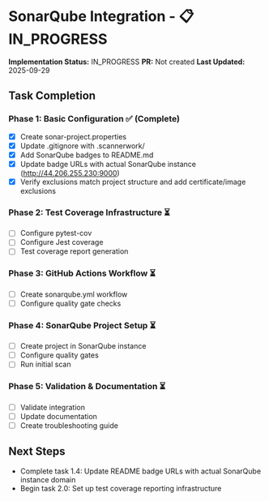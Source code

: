 # SonarQube Integration - 📋 IN_PROGRESS

**Implementation Status:** IN_PROGRESS
**PR:** Not created
**Last Updated:** 2025-09-29

## Task Completion

### Phase 1: Basic Configuration ✅ (Complete)
- [x] Create sonar-project.properties
- [x] Update .gitignore with .scannerwork/
- [x] Add SonarQube badges to README.md
- [x] Update badge URLs with actual SonarQube instance (http://44.206.255.230:9000)
- [x] Verify exclusions match project structure and add certificate/image exclusions

### Phase 2: Test Coverage Infrastructure ⏳
- [ ] Configure pytest-cov
- [ ] Configure Jest coverage
- [ ] Test coverage report generation

### Phase 3: GitHub Actions Workflow ⏳
- [ ] Create sonarqube.yml workflow
- [ ] Configure quality gate checks

### Phase 4: SonarQube Project Setup ⏳
- [ ] Create project in SonarQube instance
- [ ] Configure quality gates
- [ ] Run initial scan

### Phase 5: Validation & Documentation ⏳
- [ ] Validate integration
- [ ] Update documentation
- [ ] Create troubleshooting guide

## Next Steps
- Complete task 1.4: Update README badge URLs with actual SonarQube instance domain
- Begin task 2.0: Set up test coverage reporting infrastructure